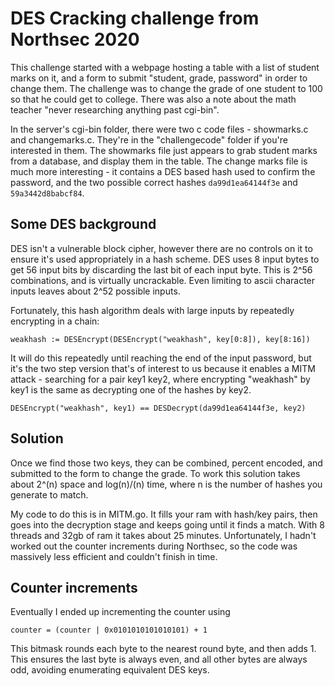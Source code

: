 # DES Cracking challenge from Northsec 2020

This challenge started with a webpage hosting a table with a list of student marks on it, and a form to submit "student, grade, password" in order to change them.  The challenge was to change the grade of one student to 100 so that he could get to college. There was also a note about the math teacher "never researching anything past cgi-bin". 

In the server's cgi-bin folder, there were two c code files - showmarks.c and changemarks.c. They're in the "challengecode" folder if you're interested in them. The showmarks file just appears to grab student marks from a database, and display them in the table. The change marks file is much more interesting - it contains a DES based hash used to confirm the password, and the two possible correct hashes ```da99d1ea64144f3e``` and ```59a3442d8babcf84```. 

## Some DES background
DES isn't a vulnerable block cipher, however there are no controls on it to ensure it's used appropriately in a hash scheme. DES uses 8 input bytes to get 56 input bits by discarding the last bit of each input byte. This is 2^56 combinations, and is virtually uncrackable. Even limiting to ascii character inputs leaves about 2^52 possible inputs. 

Fortunately, this hash algorithm deals with large inputs by repeatedly encrypting  in a chain:

```weakhash := DESEncrypt(DESEncrypt("weakhash", key[0:8]), key[8:16])``` 

It will do this repeatedly until reaching the end of the input password, but it's the two step version that's of interest to us because it enables a MITM attack - searching for a pair key1 key2, where encrypting "weakhash" by key1 is the same as decrypting one of the hashes by key2.

```DESEncrypt("weakhash", key1) == DESDecrypt(da99d1ea64144f3e, key2)```

## Solution

Once we find those two keys, they can be combined, percent encoded, and submitted to the form to change the grade. To work this solution takes about 2^(n) space and log(n)/(n) time, where n is the number of hashes you generate to match.  

My code to do this is in MITM.go. It fills your ram with hash/key pairs, then goes into the decryption stage and keeps going until it finds a match. With 8 threads and 32gb of ram it takes about 25 minutes. Unfortunately, I hadn't worked out the counter increments during Northsec, so the code was massively less efficient and couldn't finish in time.

## Counter increments

Eventually I ended up incrementing the counter using 

```counter = (counter | 0x0101010101010101) + 1```

This bitmask rounds each byte to the nearest round byte, and then adds 1. This ensures the last byte is always even, and all other bytes are always odd, avoiding enumerating equivalent DES keys.
